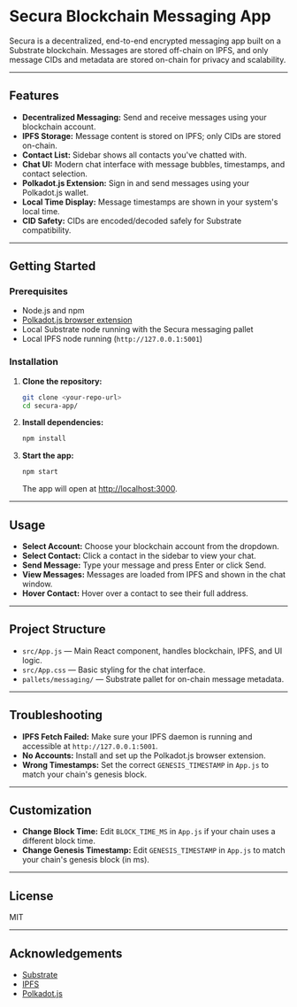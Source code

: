 # Secura Blockchain Messaging App

Secura is a decentralized, end-to-end encrypted messaging app built on a Substrate blockchain. Messages are stored off-chain on IPFS, and only message CIDs and metadata are stored on-chain for privacy and scalability.

---

## Features

- **Decentralized Messaging:** Send and receive messages using your blockchain account.
- **IPFS Storage:** Message content is stored on IPFS; only CIDs are stored on-chain.
- **Contact List:** Sidebar shows all contacts you've chatted with.
- **Chat UI:** Modern chat interface with message bubbles, timestamps, and contact selection.
- **Polkadot.js Extension:** Sign in and send messages using your Polkadot.js wallet.
- **Local Time Display:** Message timestamps are shown in your system's local time.
- **CID Safety:** CIDs are encoded/decoded safely for Substrate compatibility.

---

## Getting Started

### Prerequisites

- Node.js and npm
- [Polkadot.js browser extension](https://polkadot.js.org/extension/)
- Local Substrate node running with the Secura messaging pallet
- Local IPFS node running (`http://127.0.0.1:5001`)

### Installation

1. **Clone the repository:**
   ```bash
   git clone <your-repo-url>
   cd secura-app/
   ```

2. **Install dependencies:**
   ```bash
   npm install
   ```

3. **Start the app:**
   ```bash
   npm start
   ```
   The app will open at [http://localhost:3000](http://localhost:3000).

---

## Usage

- **Select Account:** Choose your blockchain account from the dropdown.
- **Select Contact:** Click a contact in the sidebar to view your chat.
- **Send Message:** Type your message and press Enter or click Send.
- **View Messages:** Messages are loaded from IPFS and shown in the chat window.
- **Hover Contact:** Hover over a contact to see their full address.

---

## Project Structure

- `src/App.js` — Main React component, handles blockchain, IPFS, and UI logic.
- `src/App.css` — Basic styling for the chat interface.
- `pallets/messaging/` — Substrate pallet for on-chain message metadata.

---

## Troubleshooting

- **IPFS Fetch Failed:** Make sure your IPFS daemon is running and accessible at `http://127.0.0.1:5001`.
- **No Accounts:** Install and set up the Polkadot.js browser extension.
- **Wrong Timestamps:** Set the correct `GENESIS_TIMESTAMP` in `App.js` to match your chain's genesis block.

---

## Customization

- **Change Block Time:** Edit `BLOCK_TIME_MS` in `App.js` if your chain uses a different block time.
- **Change Genesis Timestamp:** Edit `GENESIS_TIMESTAMP` in `App.js` to match your chain's genesis block (in ms).

---

## License

MIT

---

## Acknowledgements

- [Substrate](https://substrate.dev/)
- [IPFS](https://ipfs.io/)
- [Polkadot.js](https://polkadot.js.org/)